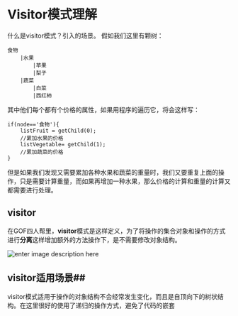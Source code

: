 Visitor模式理解
=====
什么是visitor模式？引入的场景。
假如我们这里有颗树：

    食物
        |水果
            |苹果
            |梨子
        |蔬菜
            |白菜
            |西红柿
其中他们每个都有个价格的属性，如果用程序的遍历它，将会这样写：
    
    if(node=='食物'){
        listFruit = getChild(0);
        //累加水果的价格
        listVegetable= getChild(1);
        //累加蔬菜的价格
    }

但是如果我们发现又需要累加各种水果和蔬菜的重量时，我们又要重复上面的操作，只是需要计算重量，而如果再增加一种水果，那么价格的计算和重量的计算又都需要进行处理。
## visitor ##
在GOF四人帮里，**visitor**模式是这样定义，为了将操作的集合对象和操作的方式进行**分离**这样增加额外的方法操作下，是不需要修改对象结构。

![enter image description here][1]

## visitor适用场景##
visitor模式适用于操作的对象结构不会经常发生变化，而且是自顶向下的树状结构。在这里很好的使用了递归的操作方式，避免了代码的嵌套


  [1]: http://www.blackwasp.co.uk/images/Visitor.png "Visitor"